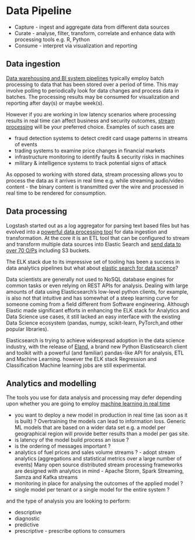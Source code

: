 # Data Pipeline

* Capture - ingest and aggregate data from different data sources
* Curate -  analyse, filter, transform, correlate and enhance data with processing tools e.g. R, Python
* Consume - interpret via visualization and reporting

## Data ingestion

[Data warehousing and BI system pipelines](https://www.thoughtworks.com/insights/blog/agile-data-warehousing-and-business-intelligence-action) typically employ batch processing to data that has been stored over a period of time. This may involve polling to periodically look for data changes and process data in batches. The processing results may be consumed for visualization and reporting after day(s) or maybe week(s).

However if you are working in low latency scenarios where processing results in real time can affect business and security outcomes, [stream processing](https://medium.com/@gowthamy/big-data-battle-batch-processing-vs-stream-processing-5d94600d8103) will be your preferred choice. Examples of such cases are

* fraud detection systems to detect credit card usage patterns in streams of events
* trading systems to examine price changes in financial markets
* infrastructure monitoring to identify faults & security risks in machines
* military & intelligence systems to track potential signs of attack

As opposed to working with stored data, stream processing allows you to process the data as it arrives in real time e.g. while streaming audio/video content - the binary content is transmitted over the wire and processed in real time to be rendered for consumption.

## Data processing

Logstash started out as a log aggregator for parsing text based files but has evolved into a [powerful data processing tool]( https://opensource.com/article/17/10/logstash-fundamentals) for data ingestion and transformation. At the core it is an ETL tool that can be configured to stream and transform multiple data sources into Elastic Search and [send data to over 70 O/Ps](https://www.elastic.co/blog/archiving-your-event-stream-with-logstash) including S3 buckets. 

The ELK stack due to its impressive set of tooling has been a success in data analytics pipelines but what about [elastic search for data science](https://towardsdatascience.com/elasticsearch-for-data-science-just-got-way-easier-95912d724636)?

Data scientists are generally not used to NoSQL database engines for common tasks or even relying on REST APIs for analysis. Dealing with large amounts of data using Elasticsearch’s low-level python clients, for example, is also not that intuitive and has somewhat of a steep learning curve for someone coming from a field different from Software engineering. Although Elastic made significant efforts in enhancing the ELK stack for Analytics and Data Science use cases, it still lacked an easy interface with the existing Data Science ecosystem (pandas, numpy, scikit-learn, PyTorch,and other popular libraries).

Elasticsearch is trying to achieve widespread adoption in the data science industry, with the release of [Eland](https://eland.readthedocs.io/en/latest/), a brand new Python Elasticsearch client and toolkit with a powerful (and familiar) pandas-like API for analysis, ETL and Machine Learning. however the ELK stack Regression and Classification Machine learning jobs are still experimental.


## Analytics and modelling

The tools you use for data analysis and processing may defer depending upon whether you are going to employ [machine learning in real time](https://dzone.com/articles/build-and-deploy-scalable-machine-learning-in-prod)

* you want to deploy a new model in production in real time (as soon as it is built) ? Overtraining the models can lead to information loss. Generic ML models that are based on a wider data set e.g. a model per geographical region will provide better results than a model per gas site.
* is latency of the model build process an issue ?
* is the ordering of messages important ?
* analytics of fuel prices and sales volume streams ? - adopt stream analytics (aggregations and statistical metrics over a large number of events) Many open source distributed stream processing frameworks are designed with analytics in mind - Apache Storm, Spark Streaming, Samza and Kafka streams
* monitoring in place for analysing the outcomes of the applied model ?
* single model per tenant or a single model for the entire system ?

and the type of analysis you are looking to perform:

* descriptive
* diagnostic
* predictive
* prescriptive - prescribe options to consumers

